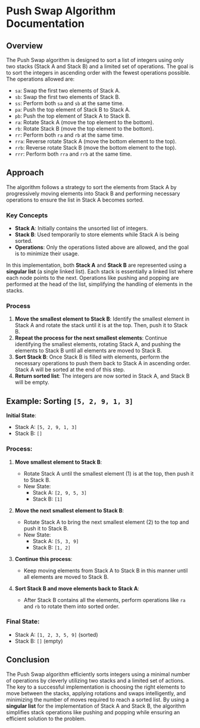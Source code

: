 # Push Swap Algorithm Documentation

## Overview

The Push Swap algorithm is designed to sort a list of integers using only two stacks (Stack A and Stack B) and a limited set of operations. The goal is to sort the integers in ascending order with the fewest operations possible. The operations allowed are:

- `sa`: Swap the first two elements of Stack A.
- `sb`: Swap the first two elements of Stack B.
- `ss`: Perform both `sa` and `sb` at the same time.
- `pa`: Push the top element of Stack B to Stack A.
- `pb`: Push the top element of Stack A to Stack B.
- `ra`: Rotate Stack A (move the top element to the bottom).
- `rb`: Rotate Stack B (move the top element to the bottom).
- `rr`: Perform both `ra` and `rb` at the same time.
- `rra`: Reverse rotate Stack A (move the bottom element to the top).
- `rrb`: Reverse rotate Stack B (move the bottom element to the top).
- `rrr`: Perform both `rra` and `rrb` at the same time.

## Approach

The algorithm follows a strategy to sort the elements from Stack A by progressively moving elements into Stack B and performing necessary operations to ensure the list in Stack A becomes sorted.

### Key Concepts
- **Stack A**: Initially contains the unsorted list of integers.
- **Stack B**: Used temporarily to store elements while Stack A is being sorted.
- **Operations**: Only the operations listed above are allowed, and the goal is to minimize their usage.

In this implementation, both **Stack A** and **Stack B** are represented using a **singular list** (a single linked list). Each stack is essentially a linked list where each node points to the next. Operations like pushing and popping are performed at the head of the list, simplifying the handling of elements in the stacks.

### Process
1. **Move the smallest element to Stack B**: Identify the smallest element in Stack A and rotate the stack until it is at the top. Then, push it to Stack B.
2. **Repeat the process for the next smallest elements**: Continue identifying the smallest elements, rotating Stack A, and pushing the elements to Stack B until all elements are moved to Stack B.
3. **Sort Stack B**: Once Stack B is filled with elements, perform the necessary operations to push them back to Stack A in ascending order. Stack A will be sorted at the end of this step.
4. **Return sorted list**: The integers are now sorted in Stack A, and Stack B will be empty.

## Example: Sorting `[5, 2, 9, 1, 3]`

**Initial State**:
- Stack A: `[5, 2, 9, 1, 3]`
- Stack B: `[]`

### Process:
1. **Move smallest element to Stack B**:
   - Rotate Stack A until the smallest element (1) is at the top, then push it to Stack B.
   - New State: 
     - Stack A: `[2, 9, 5, 3]`
     - Stack B: `[1]`
   
2. **Move the next smallest element to Stack B**:
   - Rotate Stack A to bring the next smallest element (2) to the top and push it to Stack B.
   - New State: 
     - Stack A: `[5, 3, 9]`
     - Stack B: `[1, 2]`
   
3. **Continue this process**:
   - Keep moving elements from Stack A to Stack B in this manner until all elements are moved to Stack B.
   
4. **Sort Stack B and move elements back to Stack A**:
   - After Stack B contains all the elements, perform operations like `ra` and `rb` to rotate them into sorted order.
   
### Final State:
- Stack A: `[1, 2, 3, 5, 9]` (sorted)
- Stack B: `[]` (empty)

## Conclusion

The Push Swap algorithm efficiently sorts integers using a minimal number of operations by cleverly utilizing two stacks and a limited set of actions. The key to a successful implementation is choosing the right elements to move between the stacks, applying rotations and swaps intelligently, and minimizing the number of moves required to reach a sorted list. By using a **singular list** for the implementation of Stack A and Stack B, the algorithm simplifies stack operations like pushing and popping while ensuring an efficient solution to the problem.
